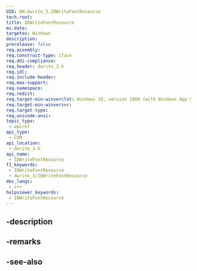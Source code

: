 ```yaml
---
UID: NN:dwrite_3.IDWriteFontResource
tech.root: 
title: IDWriteFontResource
ms.date: 
targetos: Windows
description: 
prerelease: false
req.assembly: 
req.construct-type: iface
req.ddi-compliance: 
req.header: dwrite_3.h
req.idl: 
req.include-header: 
req.max-support: 
req.namespace: 
req.redist: 
req.target-min-winverclnt: Windows 10, version 1809 (with Windows App SDK 0.5 or later)
req.target-min-winversvr: 
req.target-type: 
req.unicode-ansi: 
topic_type:
 - apiref
api_type:
 - COM
api_location:
 - dwrite_3.h
api_name:
 - IDWriteFontResource
f1_keywords:
 - IDWriteFontResource
 - dwrite_3/IDWriteFontResource
dev_langs:
 - c++
helpviewer_keywords:
 - IDWriteFontResource
---
```


## -description

## -remarks

## -see-also

